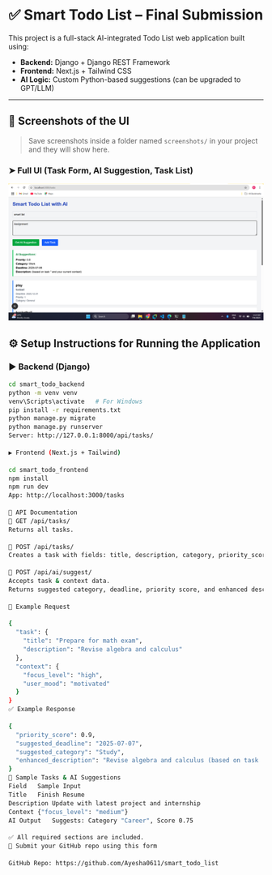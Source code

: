 # ✅ Smart Todo List – Final Submission

This project is a full-stack AI-integrated Todo List web application built using:

- **Backend:** Django + Django REST Framework
- **Frontend:** Next.js + Tailwind CSS
- **AI Logic:** Custom Python-based suggestions (can be upgraded to GPT/LLM)

---

## 📸 Screenshots of the UI

> Save screenshots inside a folder named `screenshots/` in your project and they will show here.
### ➤ Full UI (Task Form, AI Suggestion, Task List)

![Full UI](screenshots/full_ui.png)

## ⚙️ Setup Instructions for Running the Application

### ▶️ Backend (Django)

```bash
cd smart_todo_backend
python -m venv venv
venv\Scripts\activate   # For Windows
pip install -r requirements.txt
python manage.py migrate
python manage.py runserver
Server: http://127.0.0.1:8000/api/tasks/

▶️ Frontend (Next.js + Tailwind)

cd smart_todo_frontend
npm install
npm run dev
App: http://localhost:3000/tasks

📑 API Documentation
🔹 GET /api/tasks/
Returns all tasks.

🔹 POST /api/tasks/
Creates a task with fields: title, description, category, priority_score, deadline, status.

🔹 POST /api/ai/suggest/
Accepts task & context data.
Returns suggested category, deadline, priority score, and enhanced description.

🧾 Example Request

{
  "task": {
    "title": "Prepare for math exam",
    "description": "Revise algebra and calculus"
  },
  "context": {
    "focus_level": "high",
    "user_mood": "motivated"
  }
}
✅ Example Response

{
  "priority_score": 0.9,
  "suggested_deadline": "2025-07-07",
  "suggested_category": "Study",
  "enhanced_description": "Revise algebra and calculus (based on task 'Prepare for math exam' and your current context)"
}
🧪 Sample Tasks & AI Suggestions
Field	Sample Input
Title	Finish Resume
Description	Update with latest project and internship
Context	{"focus_level": "medium"}
AI Output	Suggests: Category "Career", Score 0.75

✅ All required sections are included.
📩 Submit your GitHub repo using this form

GitHub Repo: https://github.com/Ayesha0611/smart_todo_list



